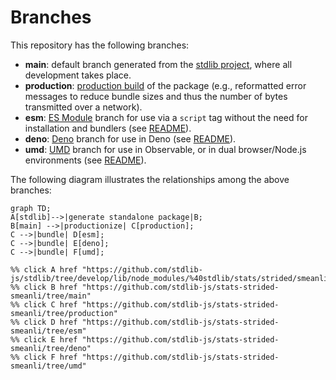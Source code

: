 <!--

@license Apache-2.0

Copyright (c) 2022 The Stdlib Authors.

Licensed under the Apache License, Version 2.0 (the "License");
you may not use this file except in compliance with the License.
You may obtain a copy of the License at

    http://www.apache.org/licenses/LICENSE-2.0

Unless required by applicable law or agreed to in writing, software
distributed under the License is distributed on an "AS IS" BASIS,
WITHOUT WARRANTIES OR CONDITIONS OF ANY KIND, either express or implied.
See the License for the specific language governing permissions and
limitations under the License.

-->

# Branches

This repository has the following branches:

-   **main**: default branch generated from the [stdlib project][stdlib-url], where all development takes place.
-   **production**: [production build][production-url] of the package (e.g., reformatted error messages to reduce bundle sizes and thus the number of bytes transmitted over a network).
-   **esm**: [ES Module][esm-url] branch for use via a `script` tag without the need for installation and bundlers (see [README][esm-readme]).
-   **deno**: [Deno][deno-url] branch for use in Deno (see [README][deno-readme]).
-   **umd**: [UMD][umd-url] branch for use in Observable, or in dual browser/Node.js environments (see [README][umd-readme]).

The following diagram illustrates the relationships among the above branches:

```mermaid
graph TD;
A[stdlib]-->|generate standalone package|B;
B[main] -->|productionize| C[production];
C -->|bundle| D[esm];
C -->|bundle| E[deno];
C -->|bundle| F[umd];

%% click A href "https://github.com/stdlib-js/stdlib/tree/develop/lib/node_modules/%40stdlib/stats/strided/smeanli"
%% click B href "https://github.com/stdlib-js/stats-strided-smeanli/tree/main"
%% click C href "https://github.com/stdlib-js/stats-strided-smeanli/tree/production"
%% click D href "https://github.com/stdlib-js/stats-strided-smeanli/tree/esm"
%% click E href "https://github.com/stdlib-js/stats-strided-smeanli/tree/deno"
%% click F href "https://github.com/stdlib-js/stats-strided-smeanli/tree/umd"
```

[stdlib-url]: https://github.com/stdlib-js/stdlib/tree/develop/lib/node_modules/%40stdlib/stats/strided/smeanli
[production-url]: https://github.com/stdlib-js/stats-strided-smeanli/tree/production
[deno-url]: https://github.com/stdlib-js/stats-strided-smeanli/tree/deno
[deno-readme]: https://github.com/stdlib-js/stats-strided-smeanli/blob/deno/README.md
[umd-url]: https://github.com/stdlib-js/stats-strided-smeanli/tree/umd
[umd-readme]: https://github.com/stdlib-js/stats-strided-smeanli/blob/umd/README.md
[esm-url]: https://github.com/stdlib-js/stats-strided-smeanli/tree/esm
[esm-readme]: https://github.com/stdlib-js/stats-strided-smeanli/blob/esm/README.md
